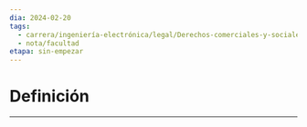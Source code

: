 ```yaml
---
dia: 2024-02-20
tags:
  - carrera/ingeniería-electrónica/legal/Derechos-comerciales-y-sociales
  - nota/facultad
etapa: sin-empezar
---
```

# Definición
---
